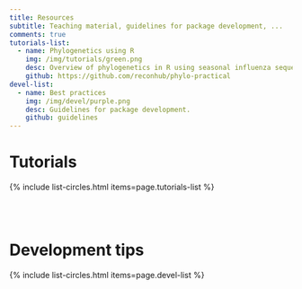 ```yaml
---
title: Resources
subtitle: Teaching material, guidelines for package development, ...
comments: true
tutorials-list:
  - name: Phylogenetics using R
    img: /img/tutorials/green.png
    desc: Overview of phylogenetics in R using seasonal influenza sequences.
    github: https://github.com/reconhub/phylo-practical
devel-list:
  - name: Best practices
    img: /img/devel/purple.png
    desc: Guidelines for package development.
    github: guidelines
---
```



# Tutorials

{% include list-circles.html items=page.tutorials-list %}


<br>
<br>



# Development tips

{% include list-circles.html items=page.devel-list %}

